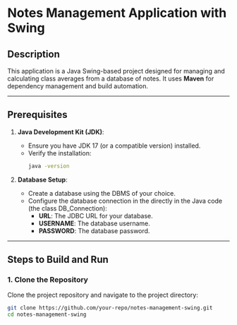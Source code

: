 # Notes Management Application with Swing

## Description
This application is a Java Swing-based project designed for managing and calculating class averages from a database of notes. It uses **Maven** for dependency management and build automation.

---

## Prerequisites
1. **Java Development Kit (JDK)**:
   - Ensure you have JDK 17 (or a compatible version) installed.
   - Verify the installation:
     ```bash
     java -version
     ```

3. **Database Setup**:
   - Create a database using the DBMS of your choice.
   - Configure the database connection in the directly in the Java code (the class DB_Connection):
     - **URL**: The JDBC URL for your database.
     - **USERNAME**: The database username.
     - **PASSWORD**: The database password.

---

## Steps to Build and Run

### 1. Clone the Repository
Clone the project repository and navigate to the project directory:
```bash
git clone https://github.com/your-repo/notes-management-swing.git
cd notes-management-swing
```
